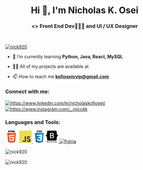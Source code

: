 <h1 align="center">Hi 👋, I'm Nicholas K. Osei</h1>
<h3 align="center"><> Front End Dev🧑🏻‍💻 and UI / UX Designer </></h3>
<img src="https://cdn.dribbble.com/users/1162077/screenshots/3848914/programmer.gif" alt="" style="width: 30rem;">

<p align="left"> <a href="https://github.com/ryo-ma/github-profile-trophy"><img src="https://github-profile-trophy.vercel.app/?username=nick920" alt="nick920" /></a> </p>

- 🌱 I’m currently learning **Python, Java, React, MySQL**

- 👨‍💻 All of my projects are available at 

- 📫 How to reach me **kofioseivvip@gmail.com**

<h3 align="left">Connect with me:</h3>
<p align="left">
<a href="https://linkedin.com/in/https://www.linkedin.com/in/nicholaskofiosei/" target="blank"><img align="center" src="https://raw.githubusercontent.com/rahuldkjain/github-profile-readme-generator/master/src/images/icons/Social/linked-in-alt.svg" alt="https://www.linkedin.com/in/nicholaskofiosei/" height="30" width="40" /></a>
<a href="https://instagram.com/https://www.instagram.com/_.niicckk" target="blank"><img align="center" src="https://raw.githubusercontent.com/rahuldkjain/github-profile-readme-generator/master/src/images/icons/Social/instagram.svg" alt="https://www.instagram.com/_.niicckk" height="30" width="40" /></a>
</p>

<h3 align="left">Languages and Tools:</h3>
<p align="left"><img src="https://raw.githubusercontent.com/devicons/devicon/master/icons/html5/html5-original-wordmark.svg" alt="html5" width="40" height="40"/> </a> <a href="https://developer.mozilla.org/en-US/docs/Web/JavaScript" target="_blank" rel="noreferrer"> <img src="https://raw.githubusercontent.com/devicons/devicon/master/icons/javascript/javascript-original.svg" alt="javascript" width="40" height="40"/> <a href="https://getbootstrap.com" target="_blank" rel="noreferrer"><img src="https://raw.githubusercontent.com/devicons/devicon/master/icons/css3/css3-original-wordmark.svg" alt="css3" width="40" height="40"/><img src="https://raw.githubusercontent.com/devicons/devicon/master/icons/bootstrap/bootstrap-plain-wordmark.svg" alt="bootstrap" width="40" height="40"/> </a> <a href="https://www.w3schools.com/css/" target="_blank" rel="noreferrer"></a> </a> <a href="https://www.figma.com/" target="_blank" rel="noreferrer"> <img src="https://www.vectorlogo.zone/logos/figma/figma-icon.svg" alt="figma" width="40" height="40"/> </a> <a href="https://www.w3.org/html/" target="_blank" rel="noreferrer">  </a> </p>

<p><img align="center" src="https://github-readme-stats.vercel.app/api/top-langs?username=nick920&show_icons=true&locale=en&layout=compact" alt="nick920" /></p>

<p><img align="center" src="https://github-readme-streak-stats.herokuapp.com/?user=nick920&" alt="nick920" /></p>



